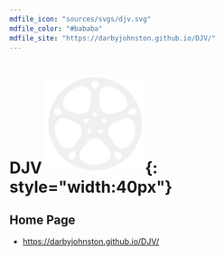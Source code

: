 ```yaml
---
mdfile_icon: "sources/svgs/djv.svg"
mdfile_color: "#bababa"
mdfile_site: "https://darbyjohnston.github.io/DJV/"
---
```


# DJV ![](../sources/svgs/djv.svg){: style="width:40px"}




## Home Page

- https://darbyjohnston.github.io/DJV/

